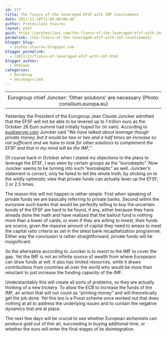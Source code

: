 ```yaml
---
id: 177
title: The fiasco of the leveraged EFSF with IMF involvement
date: 2011-11-30T11:09:00+00:00
author: Protesilaos Stavrou
layout: post
guid: https://protesilaos.com/the-fiasco-of-the-leveraged-efsf-with-imf-involvement/
permalink: /the-fiasco-of-the-leveraged-efsf-with-imf-involvement/
blogger_blog:
  - protes-stavrou.blogspot.com
blogger_permalink:
  - /2011/11/fiasco-of-leveraged-efsf-with-imf.html
blogger_author:
  - Unknown
categories:
  - Euroblog
  - Uncategorized
---
```

<table align="center" cellpadding="0" cellspacing="0" class="tr-caption-container" style="margin-left: auto; margin-right: auto; text-align: center;">
  <tr>
    <td style="text-align: center;">
    </td>
  </tr>
  
  <tr>
    <td class="tr-caption" style="text-align: center;">
      Eurogroup chief Juncker: &#8216;Other solutions&#8217; are necessary (Photo: consilium.europa.eu)
    </td>
  </tr>
</table>

Yesterday the President of the Eurogroup Jean Claude Juncker admitted that the EFSF will not be able to be levered up to 1 trillion euro as the October 26 Euro summit had initially hoped for (in vain). According to [euobserver.com](http://euobserver.com/19/114446) Juncker said _&#8220;We have talked about leverage though private money, but it would be two or two and a half times an increase so not sufficient and we have to look for other solutions to complement the EFSF and that in my mind will be the IMF,&#8221;_.

Of course back in October when I stated my objections to the plans to leverage the EFSF, I was seen by certain groups as the &#8220;euroskeptic&#8221;. Now Juncker seems to be turning into such &#8220;euroskeptic&#8221; as well. Juncker&#8217;s statement is correct, only he failed to tell the whole truth, by sticking on to the wildly optimistic view that private funds can actually lever up the EFSF, 2 or 2.5 times.

The reason this will not happen is rather simple. First when speaking of private funds we are basically referring to private banks. Second within the eurozone such banks that would be perfectly willing to buy the uncertain bonds of the EFSF are hard to be found, if any, either because they have already done the math and have realized that the bailout fund is nothing more than a tower of cards; or even if they are willing to invest, their funds are scarce, given the massive amount of capital they need to amass to meet the capital ratio criteria as set in the latest bank recapitalization programme. Either way the conclusion is rather straightforward, private funds will be insignificant.

So the alternative according to Juncker is to resort to the IMF to cover the gap. Yet the IMF is not an infinite source of wealth from where Europeans can draw funds at will. It also has limited resources, while it draws contributions from countries all over the world who would be more than reluctant to just increase the funding capacity of the IMF.

Understandably this will create all sorts of problems, so they are actually thinking of a new trickery. To allow the ECB to increase the funds of the IMF, an action that will not count as &#8220;printing money&#8221; and will theoretically get the job done. Yet this too is a Ponzi scheme once worked out that does nothing at all to address the underlying issues and to contain the negative dynamics that are at place.

The next few days will be crucial to see whether European alchemists can produce gold out of thin air, succeeding in buying additional time, or whether the euro will enter the final stages of its disintegration.